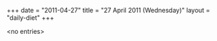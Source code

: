 +++
date = "2011-04-27"
title = "27 April 2011 (Wednesday)"
layout = "daily-diet"
+++

<p>&lt;no entries&gt;</p>